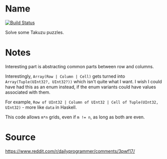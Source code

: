 # Name

[![Build Status](https://travis-ci.org/petertseng-dp/takuzu.svg?branch=master)](https://travis-ci.org/petertseng-dp/takuzu)

Solve some Takuzu puzzles.

# Notes

Interesting part is abstracting common parts between row and columns.

Interestingly, `Array(Row | Column | Cell)` gets turned into `Array(Tuple(UInt32?, UInt32?))` which isn't quite what I want.
I wish I could have had this as an enum instead, if the enum variants could have values associated with them.

For example, `Row of UInt32 | Column of UInt32 | Cell of Tuple(UInt32, UInt32)` - more like `data` in Haskell.

This code allows `m*n` grids, even if `m != n`, as long as both are even.

# Source

https://www.reddit.com/r/dailyprogrammer/comments/3pwf17/
